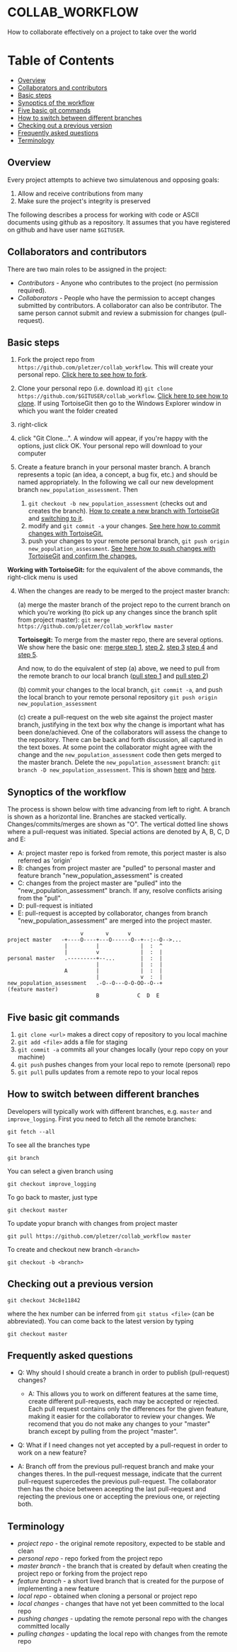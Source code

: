 # COLLAB_WORKFLOW

How to collaborate effectively on a project to take over the world

# Table of Contents
  * [Overview](#overview)
  * [Collaborators and contributors](#collaborators-and-contributors)
  * [Basic steps](#basic-steps)
  * [Synoptics of the workflow](#synoptics-of-the-workflow)
  * [Five basic git commands](#five-basic-git-commands)
  * [How to switch between different branches](#how-to-switch-between-different-branches)
  * [Checking out a previous version](#checking-out-a-previous-version)
  * [Frequently asked questions](#frequently-asked-questions)
  * [Terminology](#terminology)



## Overview

Every project attempts to achieve two simulatenous and opposing goals:

 1. Allow and receive contributions from many
 2. Make sure the project's integrity is preserved

The following describes a process for working with code or ASCII documents using github as a repository. It assumes that you have registered on github and have user name `$GITUSER`.

## Collaborators and contributors

There are two main roles to be assigned in the project:

 * *Contributors* - Anyone who contributes to the project (no permission required). 
 * *Collaborators* - People who have the permission to accept changes submitted by contributors. A collaborator can also be contributor. The same person cannot submit and review a submission for changes (pull-request).

## Basic steps

 1. Fork the project repo from `https://github.com/pletzer/collab_workflow`. This will create your personal repo. <a href="https://github.com/pletzer/collab_workflow/blob/master/fork.png">Click here to see how to fork</a>.

 2. Clone your personal repo (i.e. download it) `git clone https://github.com/$GITUSER/collab_workflow`. <a href="https://github.com/pletzer/collab_workflow/blob/master/clone.png">Click here to see how to clone</a>. If using TortoiseGit then go to the Windows Explorer window in which you want the folder created
   1. right-click
   2. click "Git Clone...". A window will appear, if you're happy with the options, just click OK. Your personal repo will download to your computer 

 3. Create a feature branch in your personal master branch. A branch represents a topic (an idea, a concept, a bug fix, etc.) and should be named appropriately. In the following we call our new development branch `new_population_assessment`. Then
    1. `git checkout -b new_population_assessment` (checks out and creates the branch). <a href="https://github.com/pletzer/collab_workflow/blob/master/new_branch.png">How to create a new branch with TortoiseGit</a> and <a href="https://github.com/pletzer/collab_workflow/blob/master/new_branch_2.png">switching to it</a>.
    2. modify and `git commit -a` your changes. <a href="https://github.com/pletzer/collab_workflow/blob/master/commit1.png">See here how to commit changes with TortoiseGit.</a>
    3. push your changes to your remote personal branch, `git push origin new_population_assessment`. <a href="https://github.com/pletzer/collab_workflow/blob/master/push1.png">See here how to push changes with TortoiseGit</a> <a href="https://github.com/pletzer/collab_workflow/blob/master/push2.png">and confirm the changes.</a>

 **Working with TortoiseGit:** for the equivalent of the above commands, the right-click menu is used

 4. When the changes are ready to be merged to the project master branch:
 
 	(a) merge the master branch of the project repo to the current branch on which you're working (to pick up any changes since the branch split from project master): `git merge https://github.com/pletzer/collab_workflow master`
	
	**Tortoisegit:** To merge from the master repo, there are several options. We show here the basic one: <a href="https://github.com/pletzer/collab_workflow/blob/master/merge1.png">merge step 1,</a> <a href="https://github.com/pletzer/collab_workflow/blob/master/merge2.png">step 2,</a> <a href="https://github.com/pletzer/collab_workflow/blob/master/merge3.png">step 3</a> <a href="https://github.com/pletzer/collab_workflow/blob/master/merge4.png">step 4</a> and <a href="https://github.com/pletzer/collab_workflow/blob/master/merge5.png">step 5</a>. 
		
	And now, to do the equivalent of step (a) above, we need to pull from the remote branch to our local branch (<a href="https://github.com/pletzer/collab_workflow/blob/master/merge6.png">pull step 1</a> and <a href="https://github.com/pletzer/collab_workflow/blob/master/merge7.png">pull step 2</a>)
    				
	(b) commit your changes to the local branch, `git commit -a`, and push the local branch to your remote personal repository `git push origin new_population_assessment`
    
	(c) create a pull-request on the web site against the project master branch, justifying in the text box why the change is important what has been done/achieved. One of the collaborators will assess the change to the repository. There can be back and forth discussion, all captured in the text boxes. At some point the collaborator might agree with the change and the `new_population_assessment` code then gets merged to the master branch. Delete the `new_population_assessment` branch: `git branch -D new_population_assessment`. This is shown <a href="https://github.com/pletzer/collab_workflow/blob/master/pullrequest1.png">here</a> and  <a href="https://github.com/pletzer/collab_workflow/blob/master/pullrequest2.png">here</a>.


## Synoptics of the workflow

The process is shown below with time advancing from left to right. A branch is shown as a horizontal line. Branches are stacked vertically. Changes/commits/merges are shown as "O". The vertical dotted line shows where a pull-request was initiated. Special actions are denoted by A, B, C, D and E:
 * A: project master repo is forked from remote, this porject master is also referred as 'origin'
 * B: changes from project master are "pulled" to personal master and feature branch "new_population_assessment" is created 
 * C: changes from the project master are "pulled" into the "new_population_assessment" branch. If any, resolve conflicts arising from the "pull". 
 * D: pull-request is initiated
 * E: pull-request is accepted by collaborator, changes from branch "new_population_assessment" are merged into the project master. 

```sequence
                       v       v      v
project master   -+----O----+---O------O--+--:--O-->...
                  |         |             |  :  ^
                  |         v             |  :  |
personal master   .---------+--...        |  :  |
                            |             |  :  |
                  A         |             |  :  |
                            |             v  :  |
new_population_assessment   .-O--O---O-O-OO--O--+
(feature master)
                            B            C  D  E         
```

## Five basic git commands

 1. `git clone <url>` makes a direct copy of repository to you local machine
 2. `git add <file>` adds a file for staging
 3. `git commit -a` commits all your changes locally (your repo copy on your machine)
 4. `git push` pushes changes from your local repo to remote (personal) repo
 5. `git pull` pulls updates from a remote repo to your local repos

## How to switch between different branches

Developers will typically work with different branches, e.g. `master` and `improve_logging`. First you need to fetch all the remote branches:
```
git fetch --all
```
To see all the branches type 
```
git branch
```
You can select a given branch using
```
git checkout improve_logging
```
To go back to master, just type
```
git checkout master
```
To update yopur branch with changes from project master
```
git pull https://github.com/pletzer/collab_workflow master
```
To create and checkout new branch `<branch>`
```
git checkout -b <branch>
```

## Checking out a previous version

```
git checkout 34c8e11842
```
where the hex number can be inferred from `git status <file>` (can be abbreviated).  You can come back to the latest version by typing
```
git checkout master
```

## Frequently asked questions 

 * Q: Why should I should create a branch in order to publish (pull-request) changes? 
   * A: This allows you to work on different features at the same time, create different pull-requests, each may be accepted or rejected. Each pull request contains only the differences for the given feature, making it easier for the collaborator to review your changes. We recomend that you do not make any changes to your "master" branch except by pulling from the project "master". 

 * Q: What if I need changes not yet accepted by a pull-request in order to work on a new feature? 
  * A: Branch off from the previous pull-request branch and make your changes theres. In the pull-request message, indicate that the current pull-request supercedes the previous pull-request. The collaborator then has the choice between aceepting the last pull-request and rejecting the previous one or accepting the previous one, or rejecting both.

 
## Terminology

 * *project repo* - the original remote repository, expected to be stable and clean
 * *personal repo* - repo forked from the project repo
 * *master branch* - the branch that is created by default when creating the project repo or forking from the project repo
 * *feature branch* - a short lived branch that is created for the purpose of implementing a new feature
 * *local repo* - obtained when cloning a personal or project repo
 * *local changes* - changes that have not yet been committed to the local repo
 * *pushing changes* - updating the remote personal repo with the changes committed locally
 * *pulling changes* - updating the local repo with changes from the remote repo
